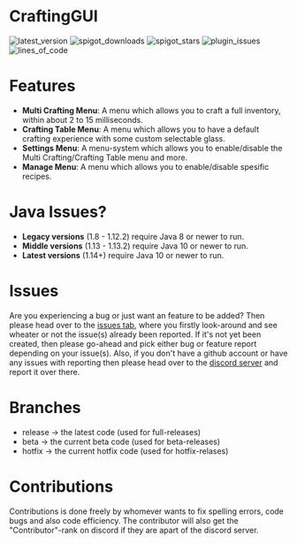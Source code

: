 # CraftingGUI
 
![latest_version](https://img.shields.io/spiget/version/72420?label=version&color=teal&style=for-the-badge)
![spigot_downloads](https://img.shields.io/spiget/downloads/72420?color=teal&style=for-the-badge)
![spigot_stars](https://img.shields.io/spiget/stars/72420?color=teal&style=for-the-badge)
![plugin_issues](https://img.shields.io/github/issues/BakuPlayz/CraftingGUI?color=teal&style=for-the-badge)
![lines_of_code](https://img.shields.io/tokei/lines/github/BakuPlayz/CraftingGUI?color=teal&style=for-the-badge)

# Features
- **Multi Crafting Menu**: A menu which allows you to craft a full inventory, within about 2 to 15 milliseconds.
- **Crafting Table Menu**: A menu which allows you to have a default crafting experience with some custom selectable glass.
- **Settings Menu**: A menu-system which allows you to enable/disable the Multi Crafting/Crafting Table menu and more.
- **Manage Menu**: A menu which allows you to enable/disable spesific recipes.

# Java Issues?
- **Legacy versions** (1.8 - 1.12.2) require Java 8 or newer to run.
- **Middle versions** (1.13 - 1.13.2) require Java 10 or newer to run.
- **Latest versions** (1.14+) require Java 10 or newer to run.

# Issues

Are you experiencing a bug or just want an feature to be added? Then please head over to the [issues tab](https://github.com/BakuPlayz/CraftingGUI/issues), where you firstly look-around and see wheater or not the issue(s) already been reported. If it's not yet been created, then please go-ahead and pick either bug or feature report depending on your issue(s). Also, if you don't have a github account or have any issues with reporting then please head over to the [discord server](https://discord.gg/HqQqz2Z) and report it over there.

# Branches

- release -> the latest code (used for full-releases)
- beta -> the current beta code (used for beta-releases)
- hotfix -> the current hotfix code (used for hotfix-relases)

# Contributions

Contributions is done freely by whomever wants to fix spelling errors, code bugs and also code efficiency. The contributor will also get the "Contributor"-rank on discord if they are apart of the discord server. 

